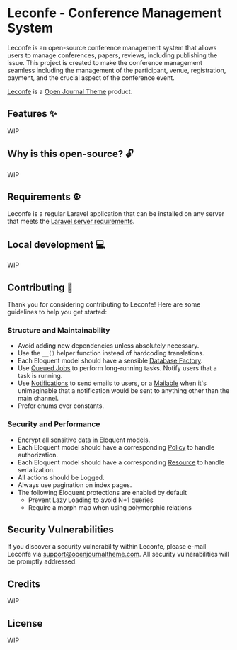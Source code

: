 # Leconfe - Conference Management System

Leconfe is an open-source conference management system that allows users to manage conferences, papers, reviews, including publishing the issue. 
This project is created to make the conference management seamless including the management of the participant, venue, registration, payment, and the crucial aspect of the conference event. 

[Leconfe](https://openjournaltheme.com) is a [Open Journal Theme](https://openjournalteam.com) product.

## Features ✨

WIP

## Why is this open-source? 🔓

WIP

## Requirements ⚙️

Leconfe is a regular Laravel application that can be installed on any server that meets the [Laravel server requirements](https://laravel.com/docs/10.x/deployment#server-requirements).

## Local development 💻

WIP

## Contributing 🤝

Thank you for considering contributing to Leconfe! Here are some guidelines to help you get started:

### Structure and Maintainability

-   Avoid adding new dependencies unless absolutely necessary.
-   Use the `__()` helper function instead of hardcoding translations.
-   Each Eloquent model should have a sensible [Database Factory](https://laravel.com/docs/10.x/database-testing#factories).
-   Use [Queued Jobs](https://laravel.com/docs/10.x/queues) to perform long-running tasks. Notify users that a task is running.
-   Use [Notifications](https://laravel.com/docs/10.x/notifications) to send emails to users, or a [Mailable](https://laravel.com/docs/10.x/mail) when it's unimaginable that a notification would be sent to anything other than the main channel.
-   Prefer enums over constants.

### Security and Performance

-   Encrypt all sensitive data in Eloquent models.
-   Each Eloquent model should have a corresponding [Policy](https://laravel.com/docs/10.x/authorization#creating-policies) to handle authorization.
-   Each Eloquent model should have a corresponding [Resource](https://laravel.com/docs/10.x/eloquent-resources) to handle serialization.
-   All actions should be Logged.
-   Always use pagination on index pages.
-   The following Eloquent protections are enabled by default
    -   Prevent Lazy Loading to avoid N+1 queries
    -   Require a morph map when using polymorphic relations

## Security Vulnerabilities

If you discover a security vulnerability within Leconfe, please e-mail Leconfe via [support@openjournaltheme.com](mailto:support@openjournaltheme.com). All security vulnerabilities will be promptly addressed.

## Credits

WIP

## License

WIP
